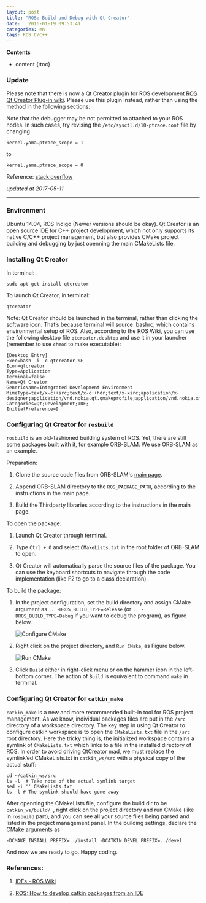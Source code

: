 ```yaml
---
layout: post
title: "ROS: Build and Debug with Qt Creator"
date:   2016-01-19 09:53:41
categories: en
tags: ROS C/C++
---
```


__Contents__

* content
{:toc}


### Update

Please note that there is now a Qt Creator plugin for ROS development [ROS Qt Creator Plug-in wiki](https://github.com/ros-industrial/ros_qtc_plugin/wiki). Please use this plugin instead, rather than using the method in the following sections.

Note that the debugger may be not permitted to attached to your ROS nodes. In such cases, try revising the `/etc/sysctl.d/10-ptrace.conf` file by changing 

```
kernel.yama.ptrace_scope = 1
```

to 

```
kernel.yama.ptrace_scope = 0
```

Reference: [stack overflow](http://stackoverflow.com/questions/22120711/qt-creator-ptrace-operation-not-permitted-what-is-the-permanent-solution)

_updated at 2017-05-11_


---


### Environment 

Ubuntu 14.04, ROS Indigo (Newer versions should be okay). Qt Creator is an open source IDE for C++ project development, which not only supports its native C/C++ project management, but also provides CMake project building and debugging by just openning the main CMakeLists file.

### Installing Qt Creator

In terminal:

	sudo apt-get install qtcreator

To launch Qt Creator, in terminal:

	qtcreator

Note: Qt Creator should be launched in the terminal, rather than clicking the software icon. That’s because terminal will source .bashrc, which contains environmental setup of ROS. Also, according to the ROS Wiki, you can use the following desktop file `qtcreator.desktop`  and use it in your launcher (remember to use `chmod` to make executable):

    [Desktop Entry]
    Exec=bash -i -c qtcreator %F
    Icon=qtcreator
    Type=Application
    Terminal=false
    Name=Qt Creator
    GenericName=Integrated Development Environment
    MimeType=text/x-c++src;text/x-c++hdr;text/x-xsrc;application/x-designer;application/vnd.nokia.qt.qmakeprofile;application/vnd.nokia.xml.qt.resource;
    Categories=Qt;Development;IDE;
    InitialPreference=9

### Configuring Qt Creator for `rosbuild`

`rosbuild` is an old-fashioned building system of ROS. Yet, there are still some packages built with it, for example ORB-SLAM. We use ORB-SLAM as an example.

Preparation:

1. Clone the source code files from ORB-SLAM's [main page](https://github.com/raulmur/ORB_SLAM).

2. Append ORB-SLAM directory to the `ROS_PACKAGE_PATH`, according to the instructions in the main page.

3. Build the Thirdparty libraries according to the instructions in the main page. 


To open the package:

1. Launch Qt Creator through terminal.

2. Type `Ctrl + O` and select `CMakeLists.txt` in the root folder of ORB-SLAM to open. 

3. Qt Creator will automatically parse the source files of the package. You can use the keyboard shortcuts to navigate through the code implementation (like F2 to go to a class declaration). 

To build the package:

1. In the project configuration, set the build directory and assign CMake argument as `.. -DROS_BUILD_TYPE=Release` (or `.. -DROS_BUILD_TYPE=Debug` if you want to debug the program), as figure below.

    ![Configure CMake](/images/qtc.jpg)

2. Right click on the project directory, and `Run CMake`, as Figure below.

    ![Run CMake](/images/runcmake.jpg)

3. Click `Build` either in right-click menu or on the hammer icon in the left-bottom corner. The action of `Build` is equivalent to command `make` in terminal.


### Configuring Qt Creator for `catkin_make`

`catkin_make` is a new and more recommended built-in tool for ROS project management. As we know, individual packages files are put in the `/src` directory of a workspace directory. The key step in using Qt Creator to configure  catkin workspace is to open the `CMakeLists.txt` file in the `/src` root directory. Here the tricky thing is, the initialized workspace contains a symlink of `CMakeLists.txt` which links to a file in the installed directory of ROS. In order to avoid driving QtCreator mad, we must replace the symlink’ed CMakeLists.txt in `catkin_ws/src` with a physical copy of the actual stuff:

    cd ~/catkin_ws/src
    ls -l  # Take note of the actual symlink target
    sed -i '' CMakeLists.txt
    ls -l # The symlink should have gone away

After openning the CMakeLists file, configure the build dir to be `catkin_ws/build/ `, right click on the project directory and run CMake (like in `rosbuild` part), and you can see all your source files being parsed and listed in the project management panel. In the building settings, declare the CMake arguments as

    -DCMAKE_INSTALL_PREFIX=../install -DCATKIN_DEVEL_PREFIX=../devel
    
And now we are ready to go. Happy coding.

### References:

1. [IDEs - ROS Wiki](http://wiki.ros.org/IDEs#QtCreator)

2. [ROS: How to develop catkin packages from an IDE](http://www.ciencia-explicada.com/2014/12/ros-how-to-develop-catkin-packages-from-an-ide.html)
